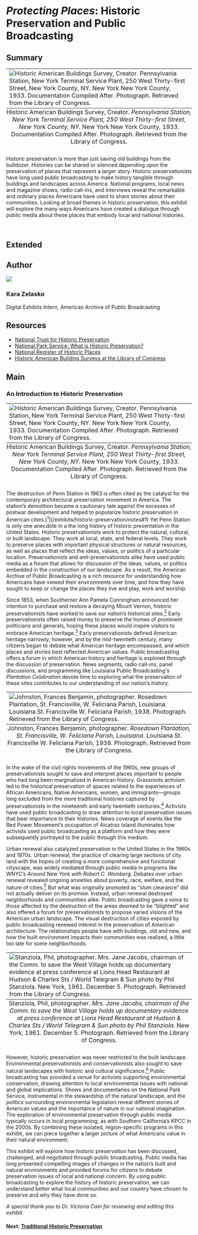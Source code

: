 # *Protecting Places*: Historic Preservation and Public Broadcasting

## Summary
<table class="exhibit-image">
  <caption align="bottom" class="exhibit-caption">Historic American Buildings Survey, Creator. <em>Pennsylvania Station, New York Terminal Service Plant, 250 West Thirty-first Street, New York County, NY.</em> New York New York County, 1933. Documentation Compiled After. Photograph. Retrieved from the Library of Congress.</caption>
  <tr><td><img src="https://s3.amazonaws.com/americanarchive.org/exhibits/pennstationcrop.jpg" alt="Historic American Buildings Survey, Creator. Pennsylvania Station, New York Terminal Service Plant, 250 West Thirty-first Street, New York County, NY. New York New York County, 1933. Documentation Compiled After. Photograph. Retrieved from the Library of Congress."/></td></tr>
</table>
Historic preservation is more than just saving old buildings from the bulldozer. Histories can be shared or silenced depending upon the preservation of places that represent a larger story. Historic preservationists have long used public broadcasting to make history tangible through buildings and landscapes across America. National programs, local news and magazine shows, radio call-ins, and interviews reveal the remarkable and ordinary places Americans have used to share stories about their communities. Looking at broad themes in historic preservation, this exhibit will explore the many ways Americans have created a dialogue through public media about these places that embody local and national histories.
<p>&nbsp;</p>

## Extended

## Author

<img class="img-circle pull-left" src="https://s3.amazonaws.com/americanarchive.org/exhibits/karaheadshot.jpg"/>

### Kara Zelasko
Digital Exhibits Intern, American Archive of Public Broadcasting


## Resources

- [National Trust for Historic Preservation](https://savingplaces.org/)
- [National Park Service: What is Historic Preservation?](https://www.nps.gov/subjects/historicpreservation/what-is-historic-preservation.htm)
- [National Register of Historic Places](https://www.nps.gov/nr/)
- [Historic American Building Surveys at the Library of Congress](https://www.loc.gov/collections/historic-american-buildings-landscapes-and-engineering-records/)


## Main

### An Introduction to Historic Preservation

<table class="exhibit-image">
  <caption align="bottom" class="exhibit-caption">Historic American Buildings Survey, Creator. <em>Pennsylvania Station, New York Terminal Service Plant, 250 West Thirty-first Street, New York County, NY.</em> New York New York County, 1933. Documentation Compiled After. Photograph. Retrieved from the Library of Congress.</caption>
  <tr><td><img src="https://s3.amazonaws.com/americanarchive.org/exhibits/pennstationhabs_sm.png" alt="Historic American Buildings Survey, Creator. Pennsylvania Station, New York Terminal Service Plant, 250 West Thirty-first Street, New York County, NY. New York New York County, 1933. Documentation Compiled After. Photograph. Retrieved from the Library of Congress."/></td></tr>
</table>
The destruction of Penn Station in 1963 is often cited as the catalyst for the contemporary architectural preservation movement in America. The station’s demolition became a cautionary tale against the excesses of postwar development and helped to popularize historic preservation in American cities.[<sup>1</sup>](/exhibits/historic-preservation/notes#1) Yet Penn Station is only one anecdote in a the long history of historic presentation in the United States. Historic preservationists work to protect the natural, cultural, or built landscape. They work at local, state, and federal levels. They work to preserve places with important physical structures or natural resources, as well as places that reflect the ideas, values, or politics of a particular location. Preservationists and anti-preservationists alike have used public media as a forum that allows for discussion of the ideas, values, or politics embedded in the construction of our landscape. As a result, the American Archive of Public Broadcasting is a rich resource for understanding how Americans have viewed their environments over time, and how they have sought to keep or change the places they live and play, work and worship.

Since 1853, when Southerner Ann Pamela Cunningham announced her intention to purchase and restore a decaying Mount Vernon, historic preservationists have worked to save our nation’s historical sites.[<sup>2</sup>](/exhibits/historic-preservation/notes#2) Early preservationists often raised money to preserve the homes of prominent politicians and generals, hoping these places would inspire visitors to embrace American heritage.[<sup>3</sup>](/exhibits/historic-preservation/notes#3)  Early preservationists defined American heritage narrowly, however, and by the mid-twentieth century, many citizens began to debate what American heritage encompassed, and which places and stories best reflected American values. Public broadcasting offers a forum in which American history and heritage is explored through the discussion of preservation. News segments, radio call-ins, panel discussions, and programming like Louisiana Public Broadcasting's *Plantation Celebration* devote time to exploring what the preservation of these sites contributes to our understanding of our nation’s history.
<table class="exhibit-image">
  <caption align="bottom" class="exhibit-caption">Johnston, Frances Benjamin, photographer. <em>Rosedown Plantation, St. Francisville, W. Feliciana Parish, Louisiana.</em> Louisiana St. Francisville W. Feliciana Parish, 1938. Photograph. Retrieved from the Library of Congress.</caption>
  <tr><td><img src="https://s3.amazonaws.com/americanarchive.org/exhibits/rosedownplantation_sm.png" alt="Johnston, Frances Benjamin, photographer. Rosedown Plantation, St. Francisville, W. Feliciana Parish, Louisiana. Louisiana St. Francisville W. Feliciana Parish, 1938. Photograph. Retrieved from the Library of Congress."/></td></tr>
</table>

In the wake of the civil rights movements of the 1960s, new groups of preservationists sought to save and interpret places important to people who had long been marginalized in American history. Grassroots activism led to the historical preservation of spaces related to the experiences of African Americans, Native Americans, women, and immigrants—groups long excluded from the more traditional histories captured by preservationists in the nineteenth and early twentieth centuries.[<sup>4</sup>](/exhibits/historic-preservation/notes#4) Activists have used public broadcasting to draw attention to local preservation issues that bear importance to their histories. News coverage of events like the Red Power Movement’s occupation of Alcatraz Island illuminates how activists used public broadcasting as a platform and how they were subsequently portrayed to the public through this medium.

Urban renewal also catalyzed preservation in the United States in the 1960s and 1970s. Urban renewal, the practice of clearing large sections of city land with the hopes of creating a more comprehensive and functional cityscape, was widely mediated through public media in programs like WNYC’s *Around New York with Robert C. Weinberg*. Debates over urban renewal revealed ongoing anxieties about poverty, race, welfare, and the nature of cities.[<sup>5</sup>](/exhibits/historic-preservation/notes#5)  But what was originally promoted as “slum clearance” did not actually deliver on its promise. Instead, urban renewal destroyed neighborhoods and communities alike. Public broadcasting gave a voice to those affected by the destruction of the areas deemed to be “blighted” and also offered a forum for preservationists to propose varied visions of the American urban landscape. The visual destruction of cities exposed by public broadcasting renewed interest in the preservation of American architecture. The relationships people have with buildings, old and new, and how the built environment impacts their communities was realized, a little too late for some neighborhoods.
<table class="exhibit-image">
  <caption align="bottom" class="exhibit-caption">Stanziola, Phil, photographer. <em>Mrs. Jane Jacobs, chairman of the Comm. to save the West Village holds up documentary evidence at press conference at Lions Head Restaurant at Hudson & Charles Sts / World Telegram & Sun photo by Phil Stanziola</em>. New York, 1961. December 5. Photograph. Retrieved from the Library of Congress.</caption>
<tr><td><img src="https://s3.amazonaws.com/americanarchive.org/exhibits/janejacobs_sm.png" alt="Stanziola, Phil, photographer. Mrs. Jane Jacobs, chairman of the Comm. to save the West Village holds up documentary evidence at press conference at Lions Head Restaurant at Hudson & Charles Sts / World Telegram & Sun photo by Phil Stanziola. New York, 1961. December 5. Photograph. Retrieved from the Library of Congress."/></td></tr>
</table>

However, historic preservation was never restricted to the built landscape. Environmental preservationists and conservationists also sought to save natural landscapes with historic and cultural significance.[<sup>6</sup>](/exhibits/historic-preservation/notes#6) Public broadcasting has provided a venue for activists supporting environmental conservation, drawing attention to local environmental issues with national and global implications. Shows and documentaries on the National Park Service, instrumental in the stewardship of the natural landscape, and the politics surrounding environmental legislation reveal different stories of American values and the importance of nature in our national imagination. The exploration of environmental preservation through public media typically occurs in local programming, as with Southern California’s KPCC in the 2000s. By combining these isolated, region-specific programs in this exhibit, we can piece together a larger picture of what Americans value in their natural environment.

This exhibit will explore how historic preservation has been discussed, challenged, and negotiated through public broadcasting. Public media has long presented compelling images of changes in the nation’s built and natural environments and provided forums for citizens to debate preservation issues of local and national concern. By using public broadcasting to explore the history of historic preservation, we can understand better what local communities and our country have chosen to preserve and why they have done so.

*A special thank you to Dr. Victoria Cain for reviewing and editing this exhibit.*

#### Next: [Traditional Historic Preservation](/exhibits/historic-preservation/traditional-preservation)
